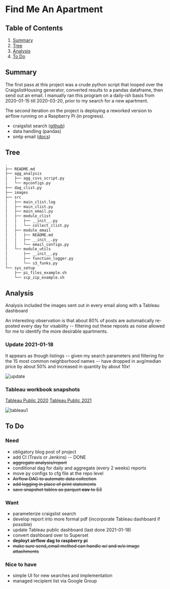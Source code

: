 # Find Me An Apartment

## Table of Contents

1. [Summary](README.md#summary)
2. [Tree](README.md#tree)
3. [Analysis](README.md#analysis)
4. [To Do](README.md#to-do)

## Summary

The first pass at this project was a crude python script that looped over the CraigslistHousing generator, converted results to a pandas dataframe, then send out an email. I manually ran this program on a daily-ish basis from 2020-01-15 till 2020-03-20, prior to my search for a new apartment. 

The second iteration on the project is deploying a reworked version to airflow running on a Raspberry Pi (in progress).

- craigslist search ([github](https://github.com/juliomalegria/python-craigslist))
- data handling (pandas)
- smtp email ([docs](https://docs.python.org/3/library/smtplib.html))

## Tree
```bash
.
├── README.md
├── agg_analysis
│   ├── agg_csvs_script.py
│   └── myconfigs.py
├── dag_clist.py
├── images
├── src
│   ├── main_clist.log
│   ├── main_clist.py
│   ├── main_email.py
│   ├── module_clist
│   │   ├── __init__.py
│   │   └── collect_clist.py
│   ├── module_email
│   │   ├── README.md
│   │   ├── __init__.py
│   │   └── email_configs.py
│   └── module_utils
│       ├── __init__.py
│       ├── function_logger.py
│       └── s3_funks.py
└── sys_setup
    ├── pi_files_example.sh
    └── scp_zip_example.sh
```

## Analysis
Analysis included the images sent out in every email along with a Tableau dashboard

An interesting observation is that about 80% of posts are automatically re-posted every day for visability -- filtering out these reposts as noise allowed for me to identify the more desirable apartments. 

### Update 2021-01-18
It appears as though listings -- given my search parameters and filtering for the 15 most common neighborhood names -- have dropped in avg/median price by about 50% and increased in quantity by about 10x!

![update](https://github.com/william-cass-wright/find_me_an_apartment/blob/master/images/Screen_Shot_2021-01-15_at_1.13.56_AM.png)

### Tableau workbook snapshots
[Tableau Public 2020](https://public.tableau.com/profile/will.wright6939#!/vizhome/2020-07-20_craigslist_listings_analysis_in_sf/MainDashboard)
[Tableau Public 2021](https://public.tableau.com/profile/will.wright6939#!/vizhome/clistanalysisofSF2021/MainDashboard)

![tableau1](https://github.com/william-cass-wright/find_me_an_apartment/blob/master/images/tableau1.png)

## To Do
### Need
- obligatory blog post of project
- add CI (Travis or Jenkins) -- DONE
- ~~aggregate analysis/report~~
- conditional dag for daily and aggregate (every 2 weeks) reports
- move py configs to cfg file at the repo level
- ~~Airflow DAG to automate data collection~~
- ~~add logging in place of print statements~~
- ~~save snapshot tables as ~~parquet~~ __csv__ to S3~~

### Want
- parameterize craigslist search
- develop report into more formal pdf (incorporate Tableau dashboard if possible)
- update Tableau public dashboard (last done 2021-01-18)
- convert dashboard over to Superset
- __deployt airflow dag to raspberry pi__
- ~~make sure send_email method can handle w/ and w/o image attachments~~

### Nice to have
- simple UI for new searches and implementation
- managed recipient list via Google Group
